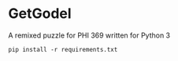 # GetGodel
A remixed puzzle for PHI 369 written for Python 3

```shell
pip install -r requirements.txt
```
